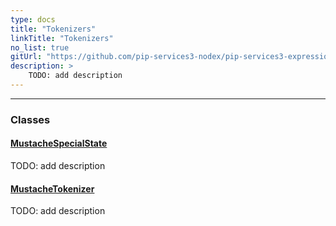 ```yaml
---
type: docs
title: "Tokenizers"
linkTitle: "Tokenizers"
no_list: true
gitUrl: "https://github.com/pip-services3-nodex/pip-services3-expressions-nodex"
description: >
    TODO: add description
---
```

---
<div class="module-body"> 

### Classes

#### [MustacheSpecialState](mustache_special_state)
TODO: add description

#### [MustacheTokenizer](mustache_tokenizer)
TODO: add description


</div>


